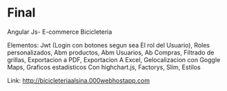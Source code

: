 # Final

Angular Js- E-commerce Bicicleteria

Elementos:
Jwt (Login con botones segun sea El rol del Usuario),
Roles personalizados,
Abm productos,
Abm Usuarios,
Ab Compras,
Filtrado de grillas,
Exportacion a PDF,
Exportacion A Excel,
Gelocalizacion con Goggle Maps,
Graficos estadisticos Con highchart.js,
Factorys,
Slim,
Estilos

Link:
http://bicicleteriaalsina.000webhostapp.com
